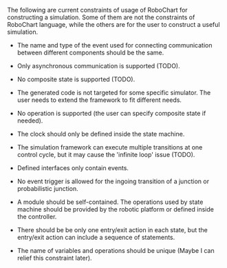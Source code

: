 The following are current constraints of usage of RoboChart for constructing a simulation. Some of them are not the constraints of RoboChart language, while the others are for the user to construct a useful simulation.

* The name and type of the event used for connecting communication between different components should be the same.

* Only asynchronous communication is supported \(TODO\).

* No composite state is supported \(TODO\).

* The generated code is not targeted for some specific simulator. The user needs to extend the framework to fit different needs.

* No operation is supported \(the user can specify composite state if needed\).

* The clock should only be defined inside the state machine.

* The simulation framework can execute multiple transitions at one control cycle, but it may cause the 'infinite loop' issue \(TODO\).

* Defined interfaces only contain events.

* No event trigger is allowed for the ingoing transition of a junction or probabilistic junction.

* A module should be self-contained. The operations used by state machine should be provided by the robotic platform or defined inside the controller.

* There should be be only one entry/exit action in each state, but the entry/exit action can include a sequence of statements.

* The name of variables and operations should be unique \(Maybe I can relief this constraint later\).



